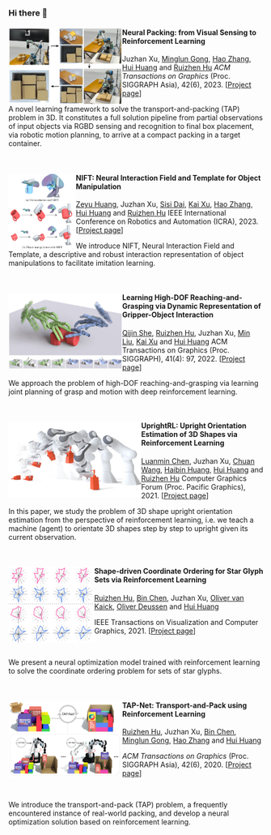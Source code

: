 ### Hi there 👋
<!-- ### 你好👋，我是许聚展 -->


<!-- ######################################################## -->

<!--
- 🔭 I’m currently a Ph.D. student in Computer Science supervised by Prof. Ruizhen Hu, working in Visual Computing Research Center, Shenzhen University.
- 🌱 I am interested in Computer Graphics, Robotics and Reinforcement Learning.
- 🪵 I am also interested in blender.

<h3>Research</h3>


<div style="width: 100%;">
<img src="paper.svg" style="width: 100%;">
</div>

-->


<div class='pub'>

<div width='300'>
<img align='left' height='150' src="./assets/tapnet++/img.jpg" alt="图片" />
</div>
<h4>Neural Packing: from Visual Sensing to Reinforcement Learning</h4>
Juzhan Xu, 
<a href="http://socs.uoguelph.ca/~minglun/">Minglun Gong</a>, 
<a href="http://www.cs.sfu.ca/~haoz/">Hao Zhang</a>, 
<a href="http://vcc.szu.edu.cn/~huihuang/">Hui Huang</a> and 
<a href="https://csse.szu.edu.cn/staff/ruizhenhu/index.htm">Ruizhen Hu</a>
<em>ACM Transactions on Graphics</em>  (Proc. SIGGRAPH Asia), 42(6), 2023.
[<a href="https://vcc.tech/research/2023/TAPNet++">Project page</a>]
<br/>
<p>A novel learning framework to solve the transport-and-packing (TAP) problem in 3D. It constitutes a full solution pipeline from partial observations of input objects via RGBD sensing and recognition to final box placement, via robotic motion planning, to arrive at a compact packing in a target container.</p>
<br/>

</div>


<!-- ######################################################## -->
<div class='pub'>

<div width='300'>
<img align='left' height='150' src="./assets/nift/img.png" alt="图片" />
</div>
<h4>NIFT: Neural Interaction Field and Template for Object Manipulation</h4>
<a href="https://zzilch.github.io/">Zeyu Huang</a>, 
Juzhan Xu, 
<a href="#">Sisi Dai</a>, 
<a href="http://kevinkaixu.net/">Kai Xu</a>, 
<a href="http://www.cs.sfu.ca/~haoz/">Hao Zhang</a>, 
<a href="http://vcc.szu.edu.cn/~huihuang/">Hui Huang</a> and 
<a href="https://csse.szu.edu.cn/staff/ruizhenhu/index.htm">Ruizhen Hu</a>
IEEE International Conference on Robotics and Automation (ICRA), 2023.
[<a href="https://vcc.tech/research/2023/NIFT">Project page</a>]
<br/>
<p>We introduce NIFT, Neural Interaction Field and Template, a descriptive and robust interaction representation of object manipulations to facilitate imitation learning.</p>
<br/>

</div>


<!-- ######################################################## -->
<div class='pub'>

<div width='300'>
<img align='left' height='150' src="./assets/ibs_grasp/img.jpg" alt="图片" />
</div>
<h4>Learning High-DOF Reaching-and-Grasping via Dynamic Representation of Gripper-Object Interaction</h4>
<a href="#">Qijin She</a>, 
<a href="https://csse.szu.edu.cn/staff/ruizhenhu/index.htm">Ruizhen Hu</a>, 
Juzhan Xu, 
<a href="#">Min Liu</a>, 
<a href="http://kevinkaixu.net/">Kai Xu</a> and 
<a href="http://vcc.szu.edu.cn/~huihuang/">Hui Huang</a>
ACM Transactions on Graphics (Proc. SIGGRAPH), 41(4): 97, 2022.
[<a href="https://vcc.tech/research/2022/Grasping">Project page</a>]
<br/>
<p>We approach the problem of high-DOF reaching-and-grasping via learning joint planning of grasp and motion with deep reinforcement learning.</p>
<br/>

</div>


<!-- ######################################################## -->
<div class='pub'>

<div width='300'>
<img align='left' height='150' src="./assets/upright/img.png" alt="图片" />
</div>
<h4>UprightRL: Upright Orientation Estimation of 3D Shapes via Reinforcement Learning</h4>
<a href="#">Luanmin Chen</a>, 
Juzhan Xu, 
<a href="#">Chuan Wang</a>, 
<a href="https://brotherhuang.github.io/">Haibin Huang</a>, 
<a href="http://vcc.szu.edu.cn/~huihuang/">Hui Huang</a> and 
<a href="https://csse.szu.edu.cn/staff/ruizhenhu/index.htm">Ruizhen Hu</a>
Computer Graphics Forum (Proc. Pacific Graphics), 2021.
[<a href="https://vcc.tech/research/2021/UprightRL">Project page</a>]
<br/>
<p>In this paper, we study the problem of 3D shape upright orientation estimation from the perspective of reinforcement learning, i.e. we teach a machine (agent) to orientate 3D shapes step by step to upright given its current observation.</p>
<br/>
</div>

<!-- ######################################################## -->
<div class='pub'>

<div width='300'>
<img align='left' height='150' src="./assets/starglyph/img.png" alt="图片" />
</div>
<h4>Shape-driven Coordinate Ordering for Star Glyph Sets via Reinforcement Learning</h4>

<a href="https://csse.szu.edu.cn/staff/ruizhenhu/index.htm">Ruizhen Hu</a>, 
<a href="#">Bin Chen</a>, 
Juzhan Xu, 
<a href="http://people.scs.carleton.ca/~olivervankaick/index.html">Oliver van Kaick</a>, 
<a href="https://www.cgmi.uni-konstanz.de/">Oliver Deussen</a> and 
<a href="http://vcc.szu.edu.cn/~huihuang/">Hui Huang</a>

IEEE Transactions on Visualization and Computer Graphics, 2021.
[<a href="https://vcc.tech/research/2021/STAR">Project page</a>]

<br/>
<p>We present a neural optimization model trained with reinforcement learning to solve the coordinate ordering problem for sets of star glyphs.</p>
<br/>

</div>


<!-- ######################################################## -->
<div class='pub'>

<div width='300'>
<img align='left' height='150' src="./assets/tapnet/img.png" alt="图片" />
</div>

<h4>TAP-Net: Transport-and-Pack using Reinforcement Learning</h4>
<a href="https://csse.szu.edu.cn/staff/ruizhenhu/index.htm">Ruizhen Hu</a>, 
Juzhan Xu, 
<a href="#">Bin Chen</a>, 
<a href="http://socs.uoguelph.ca/~minglun/">Minglun Gong</a>, 
<a href="http://www.cs.sfu.ca/~haoz/">Hao Zhang</a> and 
<a href="http://vcc.szu.edu.cn/~huihuang/">Hui Huang</a>

<em>ACM Transactions on Graphics</em>  (Proc. SIGGRAPH Asia), 42(6), 2020.
[<a href="https://vcc.tech/research/2020/TAP">Project page</a>]

<br/>
<p>We introduce the transport-and-pack (TAP) problem, a frequently encountered instance of real-world packing, and develop a neural optimization solution based on reinforcement learning.</p>
<br/>

</div>
